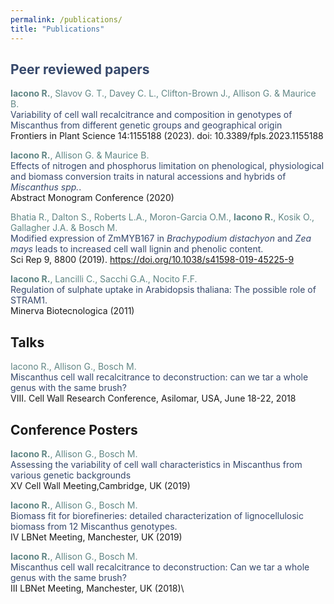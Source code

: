 ```yaml
---
permalink: /publications/
title: "Publications"
---
```


## <span style="color: #36486b;" >Peer reviewed papers</span>
<span style="color: #618685;" >**Iacono R.**, Slavov G. T., Davey C. L., Clifton-Brown J., Allison G. & Maurice B.</span>\
<span style="color: #36486b;" >Variability of cell wall recalcitrance and composition in genotypes of Miscanthus from different genetic groups and geographical origin </span>\
Frontiers in Plant Science 14:1155188 (2023). doi: 10.3389/fpls.2023.1155188


<span style="color: #618685;" >**Iacono R.**, Allison G. & Maurice B.</span>\
<span style="color: #36486b;" >Effects of nitrogen and phosphorus limitation on phenological, physiological and biomass conversion traits in natural accessions and hybrids of *Miscanthus spp.*. </span>\
Abstract Monogram Conference (2020)


<span style="color: #618685;" >Bhatia R., Dalton S., Roberts L.A., Moron-Garcia O.M., **Iacono R.**, Kosik O., Gallagher J.A. & Bosch M.</span>\
<span style="color: #36486b;" >Modified expression of ZmMYB167 in *Brachypodium distachyon* and *Zea mays* leads to increased cell wall lignin and phenolic content. </span>\
Sci Rep 9, 8800 (2019). https://doi.org/10.1038/s41598-019-45225-9


<span style="color: #618685;" >**Iacono R.**, Lancilli C., Sacchi G.A., Nocito F.F.</span>\
<span style="color: #36486b;" >Regulation of sulphate uptake in Arabidopsis thaliana: The possible role of STRAM1. </span>\
Minerva Biotecnologica (2011)

## Talks
<span style="color: #618685;" >Iacono R., Allison G., Bosch M.</span>\
<span style="color: #36486b;" >Miscanthus cell wall recalcitrance to deconstruction: can we tar a whole genus with the same
brush?</span>\
VIII. Cell Wall Research Conference, Asilomar, USA, June 18-22, 2018

## Conference Posters
<span style="color: #618685;" >**Iacono R.**, Allison G., Bosch M. </span>\
<span style="color: #36486b;" >Assessing the variability of cell wall characteristics in Miscanthus from various genetic backgrounds</span>\
XV Cell Wall Meeting,Cambridge, UK (2019)

<span style="color: #618685;" >**Iacono R.**, Allison G., Bosch M. </span>\
<span style="color: #36486b;" >Biomass fit for biorefineries: detailed characterization of lignocellulosic biomass from 12 Miscanthus genotypes.</span>\
IV LBNet Meeting, Manchester, UK (2019)

<span style="color: #618685;" >**Iacono R.**, Allison G., Bosch M. </span>\
<span style="color: #36486b;" >Miscanthus cell wall recalcitrance to deconstruction: Can we tar a whole genus with the same brush?</span>\
III LBNet Meeting, Manchester, UK (2018)\
